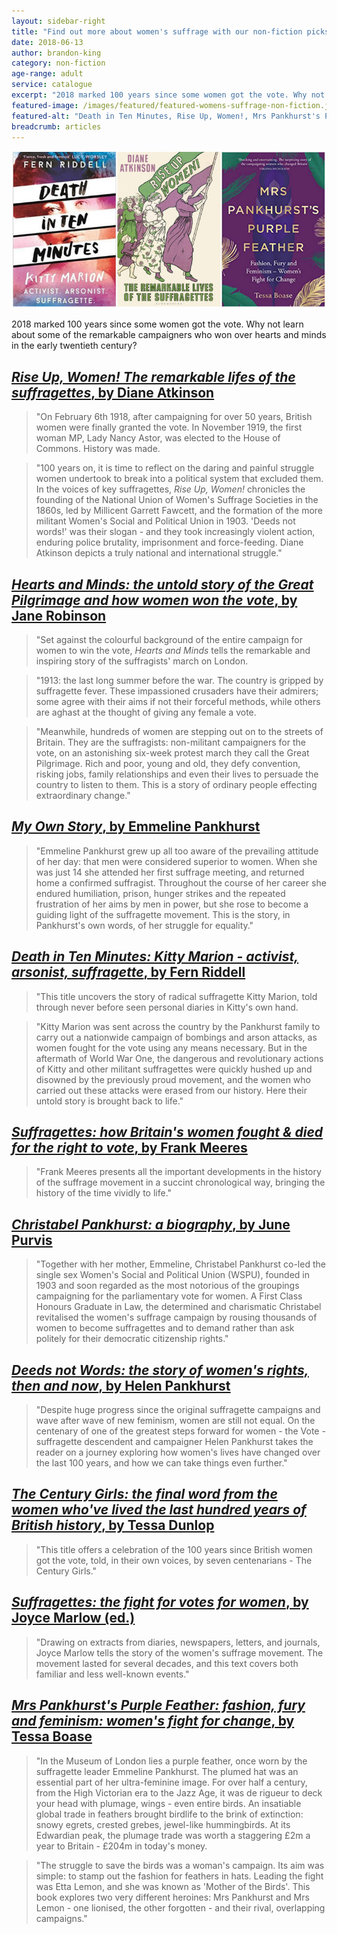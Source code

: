 ```yaml
---
layout: sidebar-right
title: "Find out more about women's suffrage with our non-fiction picks"
date: 2018-06-13
author: brandon-king
category: non-fiction
age-range: adult
service: catalogue
excerpt: "2018 marked 100 years since some women got the vote. Why not learn about some of the remarkable campaigners who won over hearts and minds in the early twentieth century?"
featured-image: /images/featured/featured-womens-suffrage-non-fiction.jpg
featured-alt: "Death in Ten Minutes, Rise Up, Women!, Mrs Pankhurst's Purple Feather"
breadcrumb: articles
---
```


![Death in Ten Minutes, Rise Up, Women!, Mrs Pankhurst's Purple Feather](/images/featured/featured-womens-suffrage-non-fiction.jpg)

2018 marked 100 years since some women got the vote. Why not learn about some of the remarkable campaigners who won over hearts and minds in the early twentieth century?

## [<cite>Rise Up, Women! The remarkable lifes of the suffragettes</cite>, by Diane Atkinson](https://suffolk.spydus.co.uk/cgi-bin/spydus.exe/ENQ/OPAC/BIBENQ?BRN=2150967)

> "On February 6th 1918, after campaigning for over 50 years, British women were finally granted the vote. In November 1919, the first woman MP, Lady Nancy Astor, was elected to the House of Commons. History was made.

> "100 years on, it is time to reflect on the daring and painful struggle women undertook to break into a political system that excluded them. In the voices of key suffragettes, <cite>Rise Up, Women!</cite> chronicles the founding of the National Union of Women's Suffrage Societies in the 1860s, led by Millicent Garrett Fawcett, and the formation of the more militant Women's Social and Political Union in 1903. 'Deeds not words!' was their slogan - and they took increasingly violent action, enduring police brutality, imprisonment and force-feeding. Diane Atkinson depicts a truly national and international struggle."

## [<cite>Hearts and Minds: the untold story of the Great Pilgrimage and how women won the vote</cite>, by Jane Robinson](https://suffolk.spydus.co.uk/cgi-bin/spydus.exe/ENQ/OPAC/BIBENQ?BRN=2308166)

> "Set against the colourful background of the entire campaign for women to win the vote, <cite>Hearts and Minds</cite> tells the remarkable and inspiring story of the suffragists' march on London.

> "1913: the last long summer before the war. The country is gripped by suffragette fever. These impassioned crusaders have their admirers; some agree with their aims if not their forceful methods, while others are aghast at the thought of giving any female a vote.

> "Meanwhile, hundreds of women are stepping out on to the streets of Britain. They are the suffragists: non-militant campaigners for the vote, on an astonishing six-week protest march they call the Great Pilgrimage. Rich and poor, young and old, they defy convention, risking jobs, family relationships and even their lives to persuade the country to listen to them. This is a story of ordinary people effecting extraordinary change."

## [<cite>My Own Story</cite>, by Emmeline Pankhurst](https://suffolk.spydus.co.uk/cgi-bin/spydus.exe/ENQ/OPAC/BIBENQ?BRN=1869043)

> "Emmeline Pankhurst grew up all too aware of the prevailing attitude of her day: that men were considered superior to women. When she was just 14 she attended her first suffrage meeting, and returned home a confirmed suffragist. Throughout the course of her career she endured humiliation, prison, hunger strikes and the repeated frustration of her aims by men in power, but she rose to become a guiding light of the suffragette movement. This is the story, in Pankhurst's own words, of her struggle for equality."

## [<cite>Death in Ten Minutes: Kitty Marion - activist, arsonist, suffragette</cite>, by Fern Riddell](https://suffolk.spydus.co.uk/cgi-bin/spydus.exe/ENQ/OPAC/BIBENQ?BRN=2352547)

> "This title uncovers the story of radical suffragette Kitty Marion, told through never before seen personal diaries in Kitty's own hand.

> "Kitty Marion was sent across the country by the Pankhurst family to carry out a nationwide campaign of bombings and arson attacks, as women fought for the vote using any means necessary. But in the aftermath of World War One, the dangerous and revolutionary actions of Kitty and other militant suffragettes were quickly hushed up and disowned by the previously proud movement, and the women who carried out these attacks were erased from our history. Here their untold story is brought back to life."

## [<cite>Suffragettes: how Britain's women fought & died for the right to vote</cite>, by Frank Meeres](https://suffolk.spydus.co.uk/cgi-bin/spydus.exe/ENQ/OPAC/BIBENQ?BRN=1616234)

> "Frank Meeres presents all the important developments in the history of the suffrage movement in a succint chronological way, bringing the history of the time vividly to life."

## [<cite>Christabel Pankhurst: a biography</cite>, by June Purvis](https://suffolk.spydus.co.uk/cgi-bin/spydus.exe/ENQ/OPAC/BIBENQ?BRN=2331240)

> "Together with her mother, Emmeline, Christabel Pankhurst co-led the single sex Women's Social and Political Union (WSPU), founded in 1903 and soon regarded as the most notorious of the groupings campaigning for the parliamentary vote for women. A First Class Honours Graduate in Law, the determined and charismatic Christabel revitalised the women's suffrage campaign by rousing thousands of women to become suffragettes and to demand rather than ask politely for their democratic citizenship rights."

## [<cite>Deeds not Words: the story of women's rights, then and now</cite>, by Helen Pankhurst](https://suffolk.spydus.co.uk/cgi-bin/spydus.exe/ENQ/OPAC/BIBENQ?BRN=2316113)

> "Despite huge progress since the original suffragette campaigns and wave after wave of new feminism, women are still not equal. On the centenary of one of the greatest steps forward for women - the Vote - suffragette descendent and campaigner Helen Pankhurst takes the reader on a journey exploring how women's lives have changed over the last 100 years, and how we can take things even further."

## [<cite>The Century Girls: the final word from the women who've lived the last hundred years of British history</cite>, by Tessa Dunlop](https://suffolk.spydus.co.uk/cgi-bin/spydus.exe/ENQ/OPAC/BIBENQ?BRN=2316892)

> "This title offers a celebration of the 100 years since British women got the vote, told, in their own voices, by seven centenarians - The Century Girls."

## [<cite>Suffragettes: the fight for votes for women</cite>, by Joyce Marlow (ed.)](https://suffolk.spydus.co.uk/cgi-bin/spydus.exe/ENQ/OPAC/BIBENQ?BRN=1839062)

> "Drawing on extracts from diaries, newspapers, letters, and journals, Joyce Marlow tells the story of the women's suffrage movement. The movement lasted for several decades, and this text covers both familiar and less well-known events."

## [<cite>Mrs Pankhurst's Purple Feather: fashion, fury and feminism: women's fight for change</cite>, by Tessa Boase](https://suffolk.spydus.co.uk/cgi-bin/spydus.exe/ENQ/OPAC/BIBENQ?BRN=2365675)

> "In the Museum of London lies a purple feather, once worn by the suffragette leader Emmeline Pankhurst. The plumed hat was an essential part of her ultra-feminine image. For over half a century, from the High Victorian era to the Jazz Age, it was de rigueur to deck your head with plumage, wings - even entire birds. An insatiable global trade in feathers brought birdlife to the brink of extinction: snowy egrets, crested grebes, jewel-like hummingbirds. At its Edwardian peak, the plumage trade was worth a staggering £2m a year to Britain - £204m in today's money.

> "The struggle to save the birds was a woman's campaign. Its aim was simple: to stamp out the fashion for feathers in hats. Leading the fight was Etta Lemon, and she was known as 'Mother of the Birds'. This book explores two very different heroines: Mrs Pankhurst and Mrs Lemon - one lionised, the other forgotten - and their rival, overlapping campaigns."
